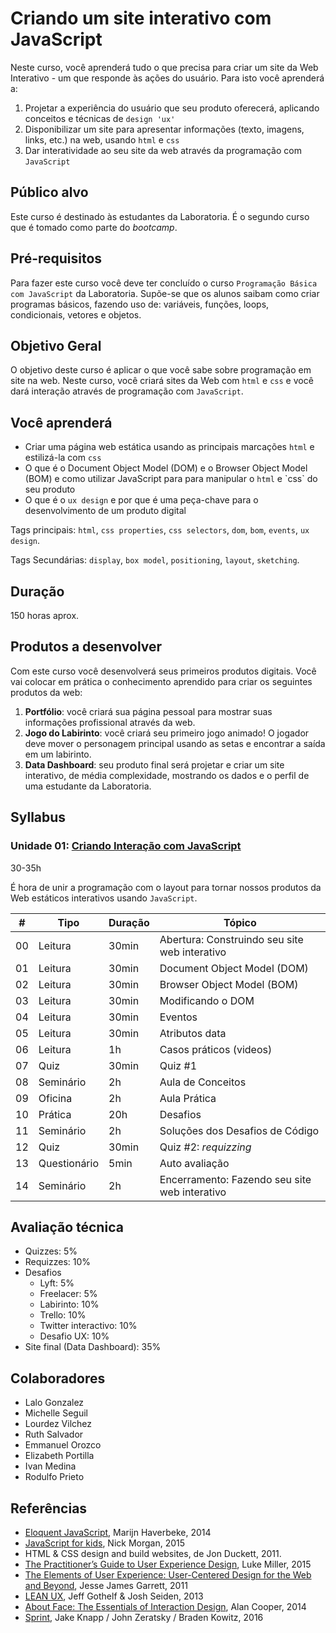 # Criando um site interativo com JavaScript

Neste curso, você aprenderá tudo o que precisa para criar um site da Web
Interativo - um que responde às ações do usuário. Para isto você aprenderá a:

1. Projetar a experiência do usuário que seu produto oferecerá, aplicando
   conceitos e técnicas de `design 'ux'`
2. Disponibilizar um site para apresentar informações \(texto, imagens, links,
   etc.\) na web, usando `html` e `css`
3. Dar interatividade ao seu site da web através da programação com `JavaScript`

## Público alvo

Este curso é destinado às estudantes da Laboratoria. É o segundo curso que é
tomado como parte do _bootcamp_.

## Pré-requisitos

Para fazer este curso você deve ter concluído o curso `Programação Básica com
JavaScript` da Laboratoria. Supõe-se que os alunos saibam como criar programas
básicos, fazendo uso de: variáveis, funções, loops, condicionais, vetores e
objetos.

## Objetivo Geral

O objetivo deste curso é aplicar o que você sabe sobre programação em site na
web. Neste curso, você criará sites da Web com `html` e `css` e você dará
interação através de programação com `JavaScript`.

## Você aprenderá

* Criar uma página web estática usando as principais marcações `html` e
  estilizá-la com `css`
* O que é o Document Object Model \(DOM\) e o Browser Object Model \(BOM\) e
  como utilizar JavaScript para para manipular o `html` e \`css\` do seu produto
* O que é o `ux design` e por que é uma peça-chave para o desenvolvimento de um
  produto digital

Tags principais: `html`, `css properties`, `css selectors`, `dom`, `bom`,
`events`, `ux design`.

Tags Secundárias: `display`, `box model`, `positioning`, `layout`, `sketching`.

## Duração

150 horas aprox.

## Produtos a desenvolver

Com este curso você desenvolverá seus primeiros produtos digitais. Você vai
colocar em prática o conhecimento aprendido para criar os seguintes produtos da
web:

1. **Portfólio**: você criará sua página pessoal para mostrar suas informações
   profissional através da web.
2. **Jogo do Labirinto**: você criará seu primeiro jogo animado! O jogador deve
   mover o personagem principal usando as setas e encontrar a saída em um
   labirinto.
3. **Data Dashboard**: seu produto final será projetar e criar um site
   interativo, de média complexidade, mostrando os dados e o perfil de uma
   estudante da Laboratoria.

## Syllabus

### Unidade 01: [Criando Interação com JavaScript](01-making-your-site-interactive)

30-35h

É hora de unir a programação com o layout para tornar nossos produtos da Web
estáticos interativos usando `JavaScript`.

| # | Tipo | Duração | Tópico |
| --- | --- | --- | --- |
| 00 | Leitura | 30min | Abertura: Construindo seu site web interativo |
| 01 | Leitura | 30min | Document Object Model \(DOM\) |
| 02 | Leitura | 30min | Browser Object Model \(BOM\) |
| 03 | Leitura | 30min | Modificando o DOM |
| 04 | Leitura | 30min | Eventos |
| 05 | Leitura | 30min | Atributos data |
| 06 | Leitura | 1h | Casos práticos \(videos\) |
| 07 | Quiz | 30min | Quiz \#1 |
| 08 | Seminário | 2h | Aula de Conceitos |
| 09 | Oficina | 2h | Aula Prática |
| 10 | Prática | 20h | Desafios |
| 11 | Seminário | 2h | Soluções dos Desafios de Código |
| 12 | Quiz | 30min | Quiz \#2: _requizzing_ |
| 13 | Questionário | 5min | Auto avaliação |
| 14 | Seminário | 2h | Encerramento: Fazendo seu site web interativo |

## Avaliação técnica

* Quizzes: 5%
* Requizzes: 10%
* Desafios
  - Lyft: 5%
  - Freelacer: 5%
  - Labirinto: 10%
  - Trello: 10%
  - Twitter interactivo: 10%
  - Desafio UX: 10%
* Site final \(Data Dashboard\): 35%

## Colaboradores

* Lalo Gonzalez
* Michelle Seguil
* Lourdez Vilchez
* Ruth Salvador
* Emmanuel Orozco
* Elizabeth Portilla
* Ivan Medina
* Rodulfo Prieto

## Referências

* [Eloquent JavaScript](http://eloquentjavascript.net/), Marijn Haverbeke, 2014
* [JavaScript for
  kids](http://pepa.holla.cz/wp-content/uploads/2015/11/JavaScript-for-Kids.pdf),
  Nick Morgan, 2015
* HTML & CSS design and build websites, de Jon Duckett, 2011.
* [The Practitioner’s Guide to User Experience
  Design](https://www.amazon.com/Practitioners-Guide-User-Experience-Design/dp/1455548588/ref=sr_1_1?ie=UTF8&qid=1500431556&sr=8-1&keywords=practitioners+guide+to+user+experience),
  Luke Miller, 2015
* [The Elements of User Experience: User-Centered Design for the Web and
  Beyond](https://www.amazon.com/Elements-User-Experience-User-Centered-Design/dp/0321683684/ref=sr_1_1?ie=UTF8&qid=1500431528&sr=8-1&keywords=elements+of+user+experience),
  Jesse James Garrett, 2011
* [LEAN
  UX](https://www.amazon.com/Lean-UX-Designing-Great-Products/dp/1491953608/ref=sr_1_1?ie=UTF8&qid=1500431693&sr=8-1&keywords=lean+ux),
  Jeff Gothelf & Josh Seiden, 2013
* [About Face: The Essentials of Interaction
  Design](https://www.amazon.com/About-Face-Essentials-Interaction-Design/dp/1118766571/ref=sr_1_2?ie=UTF8&qid=1500431746&sr=8-2&keywords=about+face),
  Alan Cooper, 2014
* [Sprint](http://www.thesprintbook.com/), Jake Knapp / John Zeratsky / Braden
  Kowitz, 2016
